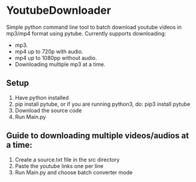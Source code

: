 # YoutubeDownloader
Simple python command line tool to batch download youtube videos in mp3/mp4 format using pytube.
Currently supports downloading:
* mp3.
* mp4 up to 720p with audio.
* mp4 up to 1080pp without audio.
* Downloading multiple mp3 at a time.

## Setup
1. Have python installed 
2. pip install pytube, or if you are running python3, do: pip3 install pytube
3. Download the source code
4. Run Main.py

## Guide to downloading multiple videos/audios at a time:
1. Create a source.txt file in the src directory
2. Paste the youtube links one per line
3. Run Main.py and choose batch converter mode
